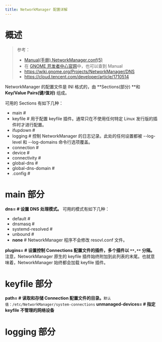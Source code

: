 ```yaml
---
title: NetworkManager 配置详解
---
```


# 概述

> 参考：
> - [Manual(手册),NetworkManager.conf(5)](https://networkmanager.dev/docs/api/latest/NetworkManager.conf.html)
> - 在 [GNOME 开发者中心官网](https://developer-old.gnome.org/NetworkManager/)中，也可以查到 Manual
> - <https://wiki.gnome.org/Projects/NetworkManager/DNS>
> - <https://cloud.tencent.com/developer/article/1710514>

NetworkManager 的配置文件是 INI 格式的，由 **Sections(部分) **和 **Key/Value Pairs(键/值对)** 组成。

可用的 Sections 有如下几种：

- main #
- keyfile # 用于配置 keyfile 插件。通常只在不使用任何特定 Linux 发行版的插件时才进行配置。
- ifupdown #
- logging # 控制 NetworkManager 的日志记录。此处的任何设置都被 --log-level 和 --log-domains 命令行选项覆盖。
- connection #
- device #
- connectivity #
- global-dns #
- global-dns-domain #
- .config #

# main 部分

**dns=<MODE> # 设置 DNS 处理模式。**
可用的模式有如下几种：

- default #
- dnsmasq #
- systemd-resolved #
- unbound #
- **none** # NetworkManager 程序不会修改 resovl.conf 文件。

**plugins=<STRING> # 设置控制 Connections 配置文件的插件，多个插件以 **`**,**`** 分隔。**
注意，NetworkManager 原生的 keyfile 插件始终附加到此列表的末尾。也就意味着，NetworkManager 始终都会加载 keyfile 插件。

# keyfile 部分

**path=<STRING> # 读取和存储 Connection 配置文件的目录。**`默认值：/etc/NetworkManager/system-connections`
**unmanaged-devices=<STRING> # 指定 keyfile 不管理的网络设备**

# logging 部分
